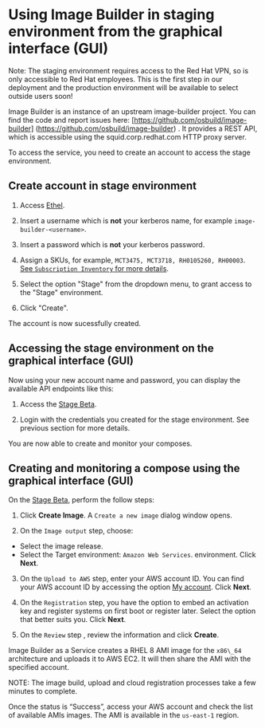 # Using Image Builder in staging environment from the graphical interface (GUI)

Note: The staging environment requires access to the Red Hat VPN, so is only accessible to Red Hat employees. This is the first step in our deployment and the production environment will be available to select outside users soon!

Image Builder is an instance of an upstream image-builder project. You can find the code and report issues here: [https://github.com/osbuild/image-builder] (https://github.com/osbuild/image-builder) . It provides a REST API, which is accessible using the squid.corp.redhat.com HTTP proxy server.

To access the service, you need to create an account to access the stage environment.

## Create account in stage environment

1. Access [Ethel](http://account-manager-stage.app.eng.rdu2.redhat.com/#create).

2. Insert a username which is **not** your kerberos name, for example `image-builder-<username>`.

3. Insert a password which is **not** your kerberos password.

4. Assign a SKUs, for example, `MCT3475, MCT3718, RH0105260, RH00003`. [See `Subscription Inventory` for more details](https://access.redhat.com/management/subscriptions).

5. Select the option "Stage" from the dropdown menu, to grant access to the "Stage" environment.

6. Click "Create".

The account is now sucessfully created.

## Accessing the stage environment on the graphical interface (GUI)

Now using your new account name and password, you can display the available API endpoints like this:

1. Access the [Stage Beta](https://cloud.stage.redhat.com/beta/insights/image-builder/landing).

2. Login with the credentials you created for the stage environment. See previous section for more details.

You are now able to create and monitor your composes.

## Creating and monitoring a compose using the graphical interface (GUI)

On the [Stage Beta](https://cloud.stage.redhat.com/beta/insights/image-builder/landing), perform the follow steps:

1. Click **Create Image**. A `Create a new image` dialog window opens.

2. On the `Image output` step, choose: 
* Select the image release.
* Select the Target environment: `Amazon Web Services`. environment.
Click **Next**.

3. On the `Upload to AWS` step, enter your AWS account ID. 
You can find your AWS account ID by accessing the option [My account](https://console.aws.amazon.com/billing/home?#/account). Click **Next**.

4. On the `Registration` step,  you have the option to embed an activation key and register systems on first boot or register later. Select the option that better suits you. Click **Next**.

5. On the `Review` step , review the information and click **Create**.

Image Builder as a Service creates a RHEL 8 AMI image for the `x86\_64` architecture and uploads it to AWS EC2. It will then share the AMI with the specified account.

NOTE: The image build, upload and cloud registration processes take a few minutes to complete.

Once the status is “Success”, access your AWS account and check the list of available AMIs images. The AMI is available in the `us-east-1` region.